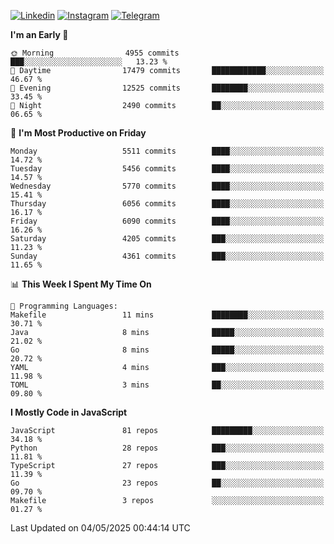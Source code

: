 [![Linkedin](https://img.shields.io/badge/-Archie-blue?style=flat-square&labelColor=gray&logo=Linkedin&logoColor=white&link=https://www.linkedin.com/in/archisdi)](https://www.linkedin.com/in/archisdi)
[![Instagram](https://img.shields.io/badge/-@archisdi-orange?style=flat-square&labelColor=gray&logo=Instagram&logoColor=white&link=https://www.instagram.com/archisdi)](https://www.instagram.com/archisdi)
[![Telegram](https://img.shields.io/badge/-aai-informational?style=flat-square&labelColor=gray&logo=telegram&logoColor=white&link=https://t.me/archisdi)](https://t.me/archisdi)

<!--START_SECTION:waka-->
**I'm an Early 🐤** 

```text
🌞 Morning                4955 commits        ███░░░░░░░░░░░░░░░░░░░░░░   13.23 % 
🌆 Daytime                17479 commits       ████████████░░░░░░░░░░░░░   46.67 % 
🌃 Evening                12525 commits       ████████░░░░░░░░░░░░░░░░░   33.45 % 
🌙 Night                  2490 commits        ██░░░░░░░░░░░░░░░░░░░░░░░   06.65 % 
```
📅 **I'm Most Productive on Friday** 

```text
Monday                   5511 commits        ████░░░░░░░░░░░░░░░░░░░░░   14.72 % 
Tuesday                  5456 commits        ████░░░░░░░░░░░░░░░░░░░░░   14.57 % 
Wednesday                5770 commits        ████░░░░░░░░░░░░░░░░░░░░░   15.41 % 
Thursday                 6056 commits        ████░░░░░░░░░░░░░░░░░░░░░   16.17 % 
Friday                   6090 commits        ████░░░░░░░░░░░░░░░░░░░░░   16.26 % 
Saturday                 4205 commits        ███░░░░░░░░░░░░░░░░░░░░░░   11.23 % 
Sunday                   4361 commits        ███░░░░░░░░░░░░░░░░░░░░░░   11.65 % 
```


📊 **This Week I Spent My Time On** 

```text
💬 Programming Languages: 
Makefile                 11 mins             ████████░░░░░░░░░░░░░░░░░   30.71 % 
Java                     8 mins              █████░░░░░░░░░░░░░░░░░░░░   21.02 % 
Go                       8 mins              █████░░░░░░░░░░░░░░░░░░░░   20.72 % 
YAML                     4 mins              ███░░░░░░░░░░░░░░░░░░░░░░   11.98 % 
TOML                     3 mins              ██░░░░░░░░░░░░░░░░░░░░░░░   09.80 % 
```

**I Mostly Code in JavaScript** 

```text
JavaScript               81 repos            █████████░░░░░░░░░░░░░░░░   34.18 % 
Python                   28 repos            ███░░░░░░░░░░░░░░░░░░░░░░   11.81 % 
TypeScript               27 repos            ███░░░░░░░░░░░░░░░░░░░░░░   11.39 % 
Go                       23 repos            ██░░░░░░░░░░░░░░░░░░░░░░░   09.70 % 
Makefile                 3 repos             ░░░░░░░░░░░░░░░░░░░░░░░░░   01.27 % 
```




 Last Updated on 04/05/2025 00:44:14 UTC
<!--END_SECTION:waka-->